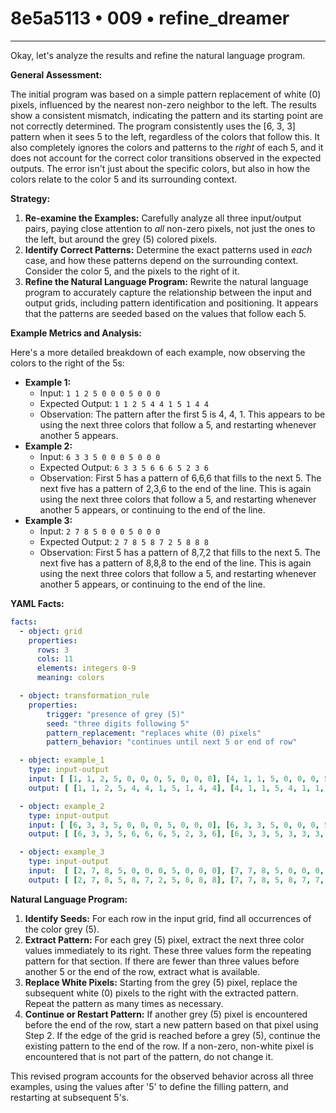 # 8e5a5113 • 009 • refine_dreamer

---
Okay, let's analyze the results and refine the natural language program.

**General Assessment:**

The initial program was based on a simple pattern replacement of white (0) pixels, influenced by the nearest non-zero neighbor to the left. The results show a consistent mismatch, indicating the pattern and its starting point are not correctly determined. The program consistently uses the \[6, 3, 3] pattern when it sees 5 to the left, regardless of the colors that follow this. It also completely ignores the colors and patterns to the *right* of each 5, and it does not account for the correct color transitions observed in the expected outputs. The error isn't just about the specific colors, but also in how the colors relate to the color 5 and its surrounding context.

**Strategy:**

1.  **Re-examine the Examples:** Carefully analyze all three input/output pairs, paying close attention to *all* non-zero pixels, not just the ones to the left, but around the grey (5) colored pixels.
2.  **Identify Correct Patterns:** Determine the exact patterns used in *each* case, and how these patterns depend on the surrounding context. Consider the color 5, and the pixels to the right of it.
3.  **Refine the Natural Language Program:** Rewrite the natural language program to accurately capture the relationship between the input and output grids, including pattern identification and positioning. It appears that the patterns are seeded based on the values that follow each 5.

**Example Metrics and Analysis:**

Here's a more detailed breakdown of each example, now observing the colors to the right of the 5s:

*   **Example 1:**
    *   Input: `1 1 2 5 0 0 0 5 0 0 0`
    *   Expected Output: `1 1 2 5 4 4 1 5 1 4 4`
    *   Observation: The pattern after the first 5 is 4, 4, 1. This appears to be using the next three colors that follow a 5, and restarting whenever another 5 appears.
*   **Example 2:**
    *   Input: `6 3 3 5 0 0 0 5 0 0 0`
    *   Expected Output: `6 3 3 5 6 6 6 5 2 3 6`
    *   Observation: First 5 has a pattern of 6,6,6 that fills to the next 5. The next five has a pattern of 2,3,6 to the end of the line. This is again using the next three colors that follow a 5, and restarting whenever another 5 appears, or continuing to the end of the line.
*   **Example 3:**
    *   Input: `2 7 8 5 0 0 0 5 0 0 0`
    *   Expected Output: `2 7 8 5 8 7 2 5 8 8 8`
    *    Observation: First 5 has a pattern of 8,7,2 that fills to the next 5. The next five has a pattern of 8,8,8 to the end of the line. This is again using the next three colors that follow a 5, and restarting whenever another 5 appears, or continuing to the end of the line.

**YAML Facts:**

```yaml
facts:
  - object: grid
    properties:
      rows: 3
      cols: 11
      elements: integers 0-9
      meaning: colors

  - object: transformation_rule
    properties:
        trigger: "presence of grey (5)"
        seed: "three digits following 5"
        pattern_replacement: "replaces white (0) pixels"
        pattern_behavior: "continues until next 5 or end of row"

  - object: example_1
    type: input-output
    input: [ [1, 1, 2, 5, 0, 0, 0, 5, 0, 0, 0], [4, 1, 1, 5, 0, 0, 0, 5, 0, 0, 0], [4, 4, 1, 5, 0, 0, 0, 5, 0, 0, 0] ]
    output: [ [1, 1, 2, 5, 4, 4, 1, 5, 1, 4, 4], [4, 1, 1, 5, 4, 1, 1, 5, 1, 1, 4], [4, 4, 1, 5, 1, 1, 2, 5, 2, 1, 1] ]

  - object: example_2
    type: input-output
    input: [ [6, 3, 3, 5, 0, 0, 0, 5, 0, 0, 0], [6, 3, 3, 5, 0, 0, 0, 5, 0, 0, 0], [6, 3, 2, 5, 0, 0, 0, 5, 0, 0, 0] ]
    output: [ [6, 3, 3, 5, 6, 6, 6, 5, 2, 3, 6], [6, 3, 3, 5, 3, 3, 3, 5, 3, 3, 6], [6, 3, 2, 5, 2, 3, 3, 5, 3, 3, 6] ]

  - object: example_3
    type: input-output
    input:  [ [2, 7, 8, 5, 0, 0, 0, 5, 0, 0, 0], [7, 7, 8, 5, 0, 0, 0, 5, 0, 0, 0], [8, 8, 8, 5, 0, 0, 0, 5, 0, 0, 0] ]
    output: [ [2, 7, 8, 5, 8, 7, 2, 5, 8, 8, 8], [7, 7, 8, 5, 8, 7, 7, 5, 8, 7, 7], [8, 8, 8, 5, 8, 8, 8, 5, 8, 7, 2] ]
```

**Natural Language Program:**

1.  **Identify Seeds:** For each row in the input grid, find all occurrences of the color grey (5).
2.  **Extract Pattern:** For each grey (5) pixel, extract the next three color values immediately to its right. These three values form the repeating pattern for that section. If there are fewer than three values before another 5 or the end of the row, extract what is available.
3.  **Replace White Pixels:** Starting from the grey (5) pixel, replace the subsequent white (0) pixels to the right with the extracted pattern. Repeat the pattern as many times as necessary.
4. **Continue or Restart Pattern:** If another grey (5) pixel is encountered before the end of the row, start a new pattern based on that pixel using Step 2. If the edge of the grid is reached before a grey (5), continue the existing pattern to the end of the row. If a non-zero, non-white pixel is encountered that is not part of the pattern, do not change it.

This revised program accounts for the observed behavior across all three examples, using the values after '5' to define the filling pattern, and restarting at subsequent 5's.


